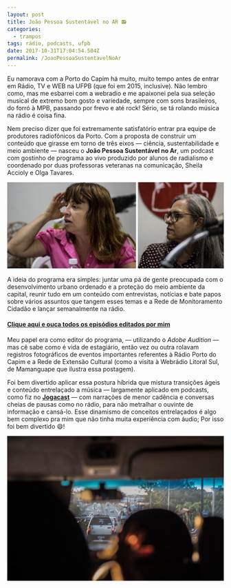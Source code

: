 ```yaml
---
layout: post
title: João Pessoa Sustentável no AR 📻
categories:
  - trampos
tags: rádio, podcasts, ufpb
date: 2017-10-31T17:04:54.504Z
permalink: /JoaoPessoaSustentavelNoAr
---
```

Eu namorava com a Porto do Capim há muito, muito tempo antes de entrar em Rádio, TV e WEB na UFPB (que foi em 2015, inclusive). Não lembro como, mas me esbarrei com a webradio e me apaixonei pela sua seleção musical de extremo bom gosto e variedade, sempre com sons brasileiros, do forró à MPB, passando por frevo e até rock! Sério, se tá rolando música na rádio é coisa fina.

Nem preciso dizer que foi extremamente satisfatório entrar pra equipe de produtores radiofônicos da Porto. Com a proposta de construir um conteúdo que girasse em torno de três eixos — ciência, sustentabilidade e meio ambiente — nasceu o **João Pessoa Sustentável no Ar**, um podcast com gostinho de programa ao vivo produzido por alunos de radialismo e coordenado por duas professoras veteranas na comunicação, Sheila Accioly e Olga Tavares.

![Sheila Accioly e Olga Tavares](/images/uploads/chrome_wym0xc1prb.png "Sheila Accioly e Olga Tavares, respectivamente")

A ideia do programa era simples: juntar uma pá de gente preocupada com o desenvolvimento urbano ordenado e a proteção do meio ambiente da capital, reunir tudo em um conteúdo com entrevistas, notícias e bate papos sobre vários assuntos que tangem esses temas e a Rede de Monitoramento Cidadão e lançar semanalmente na rádio.

#### [Clique aqui e ouça todos os episódios editados por mim](https://www.mixcloud.com/JPsustentavel/)

Meu papel era como editor do programa, — utilizando o *Adobe Audition* — mas cê sabe como é vida de estagiário, então vez ou outra rolavam registros fotográficos de eventos importantes referentes à Rádio Porto do Capim e a Rede de Extensão Cultural (como a visita à Webrádio Litoral Sul, de Mamanguape que ilustra essa postagem).

Foi bem divertido aplicar essa postura híbrida que mistura transições ágeis e conteúdo entrelaçado a música — largamente aplicado em podcasts, como fiz no **[Jogacast](/jogos/2017/08/09/jogacast.html)** — com narrações de menor cadência e conversas cheias de pausas como no rádio, para não metralhar o ouvinte de informação e cansá-lo. Esse dinamismo de conceitos entrelaçados é algo bem complexo pra mim que não tinha muita experiência com áudio; Por isso foi bem divertido 😄!

![](/images/uploads/1_syog3fx4ab17pfejue82jw.jpeg)